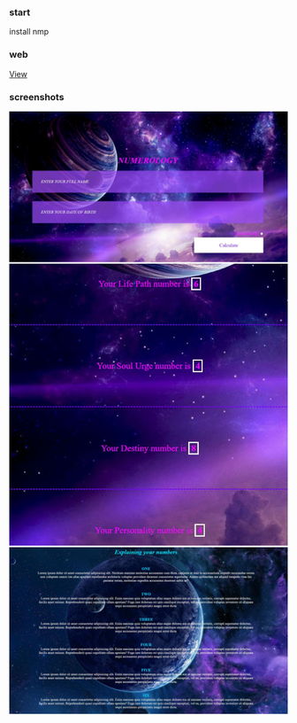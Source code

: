 ### start

install nmp

### web

[View](https://st-dev28.github.io/wgt_29-numerology/)

### screenshots

![Screenshot](./img/printscr1.JPG)
![Screenshot](./img/printscr2.JPG)
![Screenshot](./img/printscr3.JPG)
